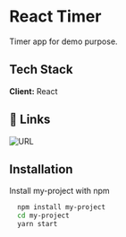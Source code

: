 
# React Timer 

Timer app for demo purpose.



## Tech Stack

**Client:** React


## 🔗 Links
![URL](https://i2.paste.pics/HL3RY.png)

## Installation

Install my-project with npm

```bash
  npm install my-project
  cd my-project
  yarn start
```
    
